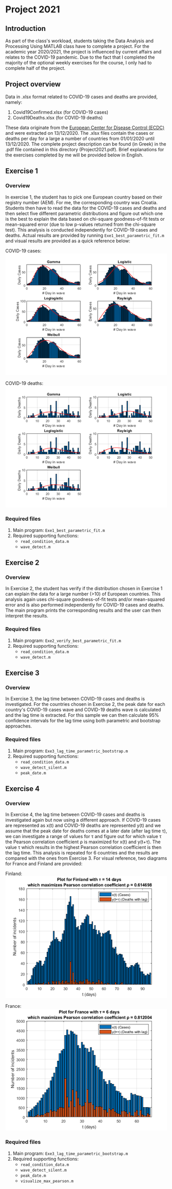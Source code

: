 # Project 2021

## Introduction

As part of the class's workload, students taking the Data Analysis and Processing Using MATLAB class have to complete a project. For the academic year 2020/2021, the project is influenced by current affairs and relates to the COVID-19 pandemic. Due to the fact that I completed the majority of the optional weekly exercises for the course, I only had to complete half of the project.

## Project overview

Data in .xlsx format related to COVID-19 cases and deaths are provided, namely:

1. Covid19Confirmed.xlsx (for COVID-19 cases)
2. Covid19Deaths.xlsx (for COVID-19 deaths)

These data originate from the [European Center for Disease Control (ECDC)](https://www.ecdc.europa.eu/en/publications-data/download-todays-data-geographic-distribution-covid-19-cases-worldwide) and were extracted on 13/12/2020. The .xlsx files contain the cases or deaths per day for a large a number of countries from 01/01/2020 until 13/12/2020. The complete project description can be found (in Greek) in the .pdf file contained in this directory (Project2021.pdf). Brief explanations for the exercises completed by me will be provided below in English.

## Exercise 1

### Overview

In exercise 1, the student has to pick one European country based on their registry number (AEM). For me, the corresponding country was Croatia. Students then have to read the data for the COVID-19 cases and deaths and then select five different parametric distributions and figure out which one is the best to explain the data based on chi-square goodness-of-fit tests or mean-squared error (due to low p-values returned from the chi-square test). This analysis is conducted independently for COVID-19 cases and deaths. Actual results are provided by running `Exe1_best_parametric_fit.m` and visual results are provided as a quick reference below:

COVID-19 cases:
![Comparison between distributions for COVID-19 cases](img/croatia_cases_distribution.png)

COVID-19 deaths:
![Comparison between distributions for COVID-19 deaths](img/croatia_deaths_distribution.png)

### Required files

1. Main program: `Exe1_best_parametric_fit.m`
2. Required supporting functions:
   - `read_condition_data.m`
   - `wave_detect.m` 


## Exercise 2

### Overview

In Exercise 2, the student has verify if the distribution chosen in Exercise 1 can explain the data for a large number (>10) of European countries. This analysis again uses chi-square goodness-of-fit tests and/or mean-squared error and is also performed independently for COVID-19 cases and deaths. The main program prints the corresponding results and the user can then interpret the results.

### Required files

1. Main program: `Exe2_verify_best_parametric_fit.m`
2. Required supporting functions:
   - `read_condition_data.m`
   - `wave_detect.m` 

## Exercise 3

### Overview

In Exercise 3, the lag time between COVID-19 cases and deaths is investigated. For the countries chosen in Exercise 2, the peak date for each country's COVID-19 cases wave and COVID-19 deaths wave is calculated and the lag time is extracted. For this sample we can then calculate 95% confidence intervals for the lag time using both parametric and bootstrap approaches. 

### Required files

1. Main program: `Exe3_lag_time_parametric_bootstrap.m`
2. Required supporting functions:
   - `read_condition_data.m`
   - `wave_detect_silent.m`
   - `peak_date.m`

## Exercise 4

### Overview

In Exercise 4, the lag time between COVID-19 cases and deaths is investigated again but now using a different approach. If COVID-19 cases are represented as x(t) and COVID-19 deaths are represented y(t) and we assume that the peak date for deaths comes at a later date (after lag time τ), we can investigate a range of values for τ and figure out for which value τ the Pearson correlation coefficient ρ is maximized for x(t) and y(t+τ). The value τ which results in the highest Pearson correlation coefficient is then the lag time. This analysis is repeated for 6 countries and the results are compared with the ones from Exercise 3. For visual reference, two diagrams for France and Finland are provided:

Finland:
![τ which maximizes Pearson corrcoef for Finland](img/finland_max_pearson.png)

France:
![τ which maximizes Pearson corrcoef for France](img/france_max_pearson.png)

### Required files

1. Main program: `Exe3_lag_time_parametric_bootstrap.m`
2. Required supporting functions:
   - `read_condition_data.m`
   - `wave_detect_silent.m`
   - `peak_date.m`
   - `visualize_max_pearson.m`
